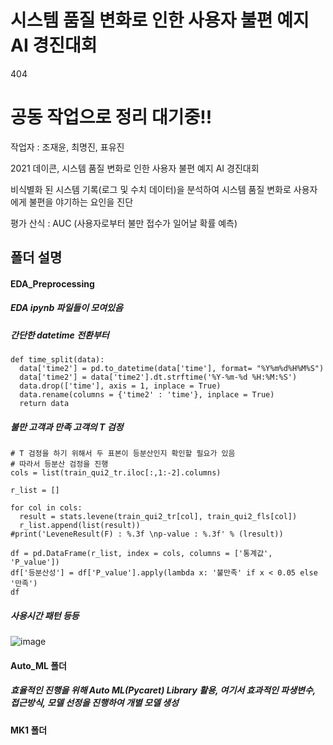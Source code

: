 # 시스템 품질 변화로 인한 사용자 불편 예지 AI 경진대회

404
# 공동 작업으로 정리 대기중!!

작업자 : 조재윤, 최명진, 표유진

2021 데이콘, 시스템 품질 변화로 인한 사용자 불편 예지 AI 경진대회

비식별화 된 시스템 기록(로그 및 수치 데이터)을 분석하여 시스템 품질 변화로 사용자에게 불편을 야기하는 요인을 진단

평가 산식 : AUC (사용자로부터 불만 접수가 일어날 확률 예측)

## 폴더 설명

#### EDA_Preprocessing
##### EDA ipynb 파일들이 모여있음

##### 간단한 datetime 전환부터
    def time_split(data):
      data['time2'] = pd.to_datetime(data['time'], format= "%Y%m%d%H%M%S")
      data['time2'] = data['time2'].dt.strftime('%Y-%m-%d %H:%M:%S')
      data.drop(['time'], axis = 1, inplace = True)
      data.rename(columns = {'time2' : 'time'}, inplace = True)
      return data
##### 불만 고객과 만족 고객의 T 검정
    # T 검정을 하기 위해서 두 표본이 등분산인지 확인할 필요가 있음
    # 따라서 등분산 검정을 진행
    cols = list(train_qui2_tr.iloc[:,1:-2].columns)

    r_list = []

    for col in cols:
      result = stats.levene(train_qui2_tr[col], train_qui2_fls[col])
      r_list.append(list(result))
    #print('LeveneResult(F) : %.3f \np-value : %.3f' % (lresult))

    df = pd.DataFrame(r_list, index = cols, columns = ['통계값', 'P_value'])
    df['등분산성'] = df['P_value'].apply(lambda x: '불만족' if x < 0.05 else '만족')
    df
    
##### 사용시간 패턴 등등
![image](https://user-images.githubusercontent.com/76254564/108595774-f53afc80-73c4-11eb-8dde-28f7ac748564.png)

#### Auto_ML 폴더
##### 효율적인 진행을 위해 Auto ML(Pycaret) Library 활용, 여기서 효과적인 파생변수, 접근방식, 모델 선정을 진행하여 개별 모델 생성
#### MK1 폴더
#####
